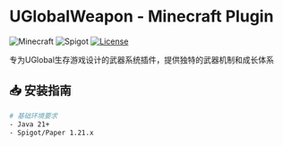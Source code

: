 # UGlobalWeapon - Minecraft Plugin

![Minecraft](https://img.shields.io/badge/Minecraft-1.21%2B-blue?style=flat&logo=minecraft)
![Spigot](https://img.shields.io/badge/Spigot-API-ED8C1A?style=flat&logo=java)
[![License](https://img.shields.io/badge/License-MIT-green)](LICENSE)

专为UGlobal生存游戏设计的武器系统插件，提供独特的武器机制和成长体系

## 📥 安装指南

```bash
# 基础环境要求
- Java 21+
- Spigot/Paper 1.21.x
